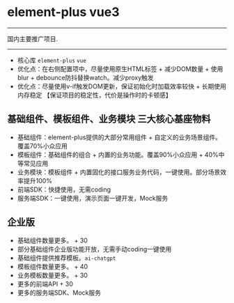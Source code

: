 # element-plus vue3


------------------

国内主要推广项目.

------------

- 核心库 `element-plus`  `vue`
- 优化点：在右侧配置项中，尽量使用原生HTML标签 + 减少DOM数量 + 使用blur + debounce防抖替换watch。减少proxy触发
- 优化点：尽量使用v-if触发DOM更新，保证初始化时加载效率较快 + 长期使用内存稳定 【保证项目的稳定性，代价是操作时的卡顿感】

## 基础组件、模板组件、业务模块 三大核心基座物料

- 基础组件：element-plus提供的大部分常用组件 + 自定义的业务场景组件。覆盖70%小众应用
- 模板组件：基础组件的组合 + 内置的业务功能。覆盖90%小众应用 + 40%中等常见应用
- 业务模块：模板组件 + 内置固化的接口服务业务代码，一键使用。部分场景效率提升100%
- 前端SDK：快捷使用，无需coding
- 服务端SDK：一键使用，演示页面一键开发，Mock服务

## 企业版

- 基础组件数量更多。 + 30
- 部分基础组件企业版功能开放，无需手动coding一键使用
- 基础组件提供推荐模板。`ai-chatgpt`
- 模板组件数量更多。 + 40
- 业务模板数量更多。 + 30
- 更多的前端API + 30
- 更多的服务端SDK、Mock服务
